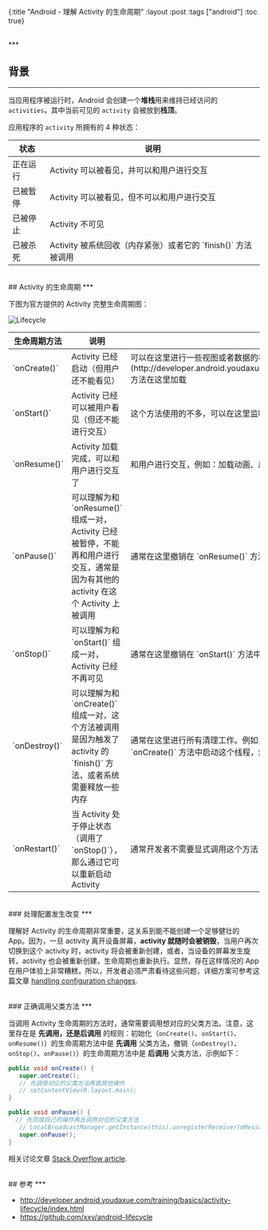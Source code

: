 {:title "Android - 理解 Activity 的生命周期"
 :layout :post
 :tags  ["android"]
 :toc true}

 <br>
 ***
 <br>

## 背景
***

当应用程序被运行时，Android 会创建一个**堆栈**用来维持已经访问的 `activities`，其中当前可见的 `activity` 会被放到**栈顶**。

应用程序的 `activity` 所拥有的 4 种状态：

<table class="table table-bordered">
<thead>
<tr>
<th>状态</th>
<th>说明</th>
</tr>
</thead>
<tbody>
<tr>
<td>正在运行</td>
<td>Activity 可以被看见，并可以和用户进行交互</td>
</tr>
<tr>
<td>已被暂停</td>
<td>Activity 可以被看见，但不可以和用户进行交互</td>
</tr>
<tr>
<td>已被停止</td>
<td>Activity 不可见</td>
</tr>
<tr>
<td>已被杀死</td>
<td>Activity 被系统回收（内存紧张）或者它的 `finish()` 方法被调用</td>
</tr>
</tbody>
</table>

<br>
## Activity 的生命周期
***

下图为官方提供的 Activity 完整生命周期图：

![Lifecycle](http://oem503hzx.bkt.clouddn.com/Android-Activity-Lifecycle.png)

<table class="table table-bordered">
<thead>
<tr>
<th>生命周期方法</th>
<th>说明</th>
<th>使用场景</th>
</tr>
</thead>
<tbody>
<tr>
<td>`onCreate()`</td>
<td>Activity 已经启动（但用户还不能看见）</td>
<td>可以在这里进行一些视图或者数据的初始化，Activity 的布局文件也是通过 [setContentView()](http://developer.android.youdaxue.com/reference/android/app/Activity.html#setContentView(int)) 方法在这里加载</td>
</tr>
<tr>
<td>`onStart()`</td>
<td>Activity 已经可以被用户看见（但还不能进行交互）</td>
<td>这个方法使用的不多，可以在这里监听 UI 的一些配置变化，因为当前用户已经可以看得见 Activity 了</td>
</tr>
<tr>
<td>`onResume()`</td>
<td>Activity 加载完成，可以和用户进行交互了</td>
<td>和用户进行交互，例如：加载动画、启动摄像头等</td>
</tr>
<tr>
<td>`onPause()`</td>
<td>可以理解为和 `onResume()` 组成一对，Activity 已经被暂停，不能再和用户进行交互，通常是因为有其他的 activity 在这个 Activity 上被调用</td>
<td>通常在这里撤销在 `onResume()` 方法中所做的事情，或者保存一些全局的操作（例如：正在读写的文件）</td>
</tr>
<tr>
<td>`onStop()`</td>
<td>可以理解为和 `onStart()` 组成一对，Activity 已经不再可见</td>
<td>通常在这里撤销在 `onStart()` 方法中所做的事情</td>
</tr>
<tr>
<td>`onDestroy()`</td>
<td>可以理解为和 `onCreate()` 组成一对，这个方法被调用是因为触发了 activity 的 `finish()` 方法，或者系统需要释放一些内存</td>
<td>通常在这里进行所有清理工作。例如，如果 activity 需要开启一个线程从网络中下载数据，那么就应该在 `onCreate()` 方法中启动这个线程，然后在这里终止</td>
</tr>
<tr>
<td>`onRestart()`</td>
<td>当 Activity 处于停止状态（调用了　`onStop()`），那么通过它可以重新启动 Activity</td>
<td>通常开发者不需要显式调用这个方法</td>
</tr>
</tbody>
</table>

<br>
### 处理配置发生改变
***

理解好 Activity 的生命周期非常重要，这关系到能不能创建一个足够健壮的 App。因为，一旦 activity 离开设备屏幕，**activity 就随时会被销毁**，当用户再次切换到这个 activity 时，activity 将会被重新创建，或者，当设备的屏幕发生旋转，activity 也会被重新创建，生命周期也重新执行。显然，存在这样情况的 App 在用户体验上非常糟糕，所以，开发者必须严肃看待这些问题，详细方案可参考这篇文章 [handling configuration changes](http://guides.codepath.com/android/Handling-Configuration-Changes).

<br>
### 正确调用父类方法
***

当调用 Activity 生命周期的方法时，通常需要调用想对应的父类方法。注意，这里存在是 **先调用，还是后调用** 的规则：初始化（`onCreate()`、`onStart()`、`onResume()`）的生命周期方法中是 **先调用** 父类方法，撤销（`onDestroy()`、`onStop()`、`onPause()`）的生命周期方法中是 **后调用** 父类方法，示例如下：

```java
public void onCreate() {
   super.onCreate();
   // 先调用对应的父类方法再做其他操作
   // setContentView(R.layout.main);
}
```


```java
public void onPause() {
  // 先完成自己的操作再去调用对应的父类方法
   // LocalBroadcastManager.getInstance(this).unregisterReceiver(mMessageReceiver);
   super.onPause();
}
```

相关讨论文章 [Stack Overflow article](http://stackoverflow.com/questions/16925579/android-implementation-of-lifecycle-methods-can-call-the-superclass-implementati).

<br>
## 参考
***

* <http://developer.android.youdaxue.com/training/basics/activity-lifecycle/index.html>
* <https://github.com/xxv/android-lifecycle>
